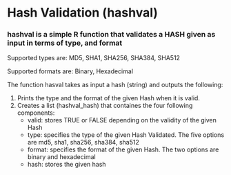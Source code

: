 # Hash Validation (hashval)

### hashval is a simple R function that validates a HASH given as input in terms of type, and format

Supported types are: MD5, SHA1, SHA256, SHA384, SHA512

Supported formats are: Binary, Hexadecimal

The function hasval takes as input a hash (string) and outputs the following:

1. Prints the type and the format of the given Hash when it is valid.
2. Creates a list (hashval_hash) that containes the four following components:
   - valid: stores TRUE or FALSE depending on the validity of the given Hash
   - type: specifies the type of the given Hash Validated. The five options are md5, sha1, sha256, sha384, sha512
   - format: specifies the format of the given Hash. The two options are binary and hexadecimal
   - hash: stores the given hash
